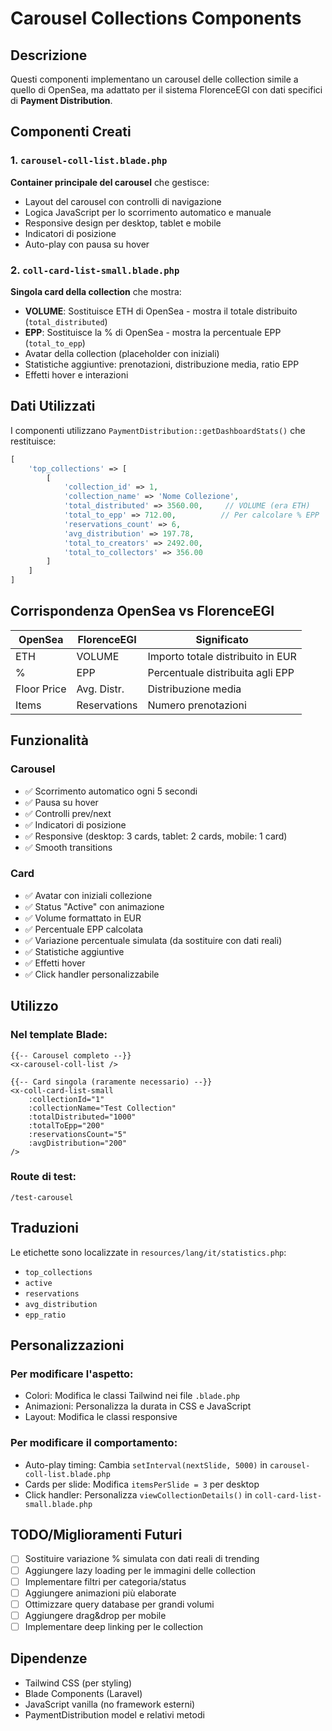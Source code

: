 # Carousel Collections Components

## Descrizione

Questi componenti implementano un carousel delle collection simile a quello di OpenSea, ma adattato per il sistema FlorenceEGI con dati specifici di **Payment Distribution**.

## Componenti Creati

### 1. `carousel-coll-list.blade.php`

**Container principale del carousel** che gestisce:

-   Layout del carousel con controlli di navigazione
-   Logica JavaScript per lo scorrimento automatico e manuale
-   Responsive design per desktop, tablet e mobile
-   Indicatori di posizione
-   Auto-play con pausa su hover

### 2. `coll-card-list-small.blade.php`

**Singola card della collection** che mostra:

-   **VOLUME**: Sostituisce ETH di OpenSea - mostra il totale distribuito (`total_distributed`)
-   **EPP**: Sostituisce la % di OpenSea - mostra la percentuale EPP (`total_to_epp`)
-   Avatar della collection (placeholder con iniziali)
-   Statistiche aggiuntive: prenotazioni, distribuzione media, ratio EPP
-   Effetti hover e interazioni

## Dati Utilizzati

I componenti utilizzano `PaymentDistribution::getDashboardStats()` che restituisce:

```php
[
    'top_collections' => [
        [
            'collection_id' => 1,
            'collection_name' => 'Nome Collezione',
            'total_distributed' => 3560.00,     // VOLUME (era ETH)
            'total_to_epp' => 712.00,          // Per calcolare % EPP
            'reservations_count' => 6,
            'avg_distribution' => 197.78,
            'total_to_creators' => 2492.00,
            'total_to_collectors' => 356.00
        ]
    ]
]
```

## Corrispondenza OpenSea vs FlorenceEGI

| OpenSea     | FlorenceEGI  | Significato                       |
| ----------- | ------------ | --------------------------------- |
| ETH         | VOLUME       | Importo totale distribuito in EUR |
| %           | EPP          | Percentuale distribuita agli EPP  |
| Floor Price | Avg. Distr.  | Distribuzione media               |
| Items       | Reservations | Numero prenotazioni               |

## Funzionalità

### Carousel

-   ✅ Scorrimento automatico ogni 5 secondi
-   ✅ Pausa su hover
-   ✅ Controlli prev/next
-   ✅ Indicatori di posizione
-   ✅ Responsive (desktop: 3 cards, tablet: 2 cards, mobile: 1 card)
-   ✅ Smooth transitions

### Card

-   ✅ Avatar con iniziali collezione
-   ✅ Status "Active" con animazione
-   ✅ Volume formattato in EUR
-   ✅ Percentuale EPP calcolata
-   ✅ Variazione percentuale simulata (da sostituire con dati reali)
-   ✅ Statistiche aggiuntive
-   ✅ Effetti hover
-   ✅ Click handler personalizzabile

## Utilizzo

### Nel template Blade:

```blade
{{-- Carousel completo --}}
<x-carousel-coll-list />

{{-- Card singola (raramente necessario) --}}
<x-coll-card-list-small
    :collectionId="1"
    :collectionName="Test Collection"
    :totalDistributed="1000"
    :totalToEpp="200"
    :reservationsCount="5"
    :avgDistribution="200"
/>
```

### Route di test:

```
/test-carousel
```

## Traduzioni

Le etichette sono localizzate in `resources/lang/it/statistics.php`:

-   `top_collections`
-   `active`
-   `reservations`
-   `avg_distribution`
-   `epp_ratio`

## Personalizzazioni

### Per modificare l'aspetto:

-   Colori: Modifica le classi Tailwind nei file `.blade.php`
-   Animazioni: Personalizza la durata in CSS e JavaScript
-   Layout: Modifica le classi responsive

### Per modificare il comportamento:

-   Auto-play timing: Cambia `setInterval(nextSlide, 5000)` in `carousel-coll-list.blade.php`
-   Cards per slide: Modifica `itemsPerSlide = 3` per desktop
-   Click handler: Personalizza `viewCollectionDetails()` in `coll-card-list-small.blade.php`

## TODO/Miglioramenti Futuri

-   [ ] Sostituire variazione % simulata con dati reali di trending
-   [ ] Aggiungere lazy loading per le immagini delle collection
-   [ ] Implementare filtri per categoria/status
-   [ ] Aggiungere animazioni più elaborate
-   [ ] Ottimizzare query database per grandi volumi
-   [ ] Aggiungere drag&drop per mobile
-   [ ] Implementare deep linking per le collection

## Dipendenze

-   Tailwind CSS (per styling)
-   Blade Components (Laravel)
-   JavaScript vanilla (no framework esterni)
-   PaymentDistribution model e relativi metodi
